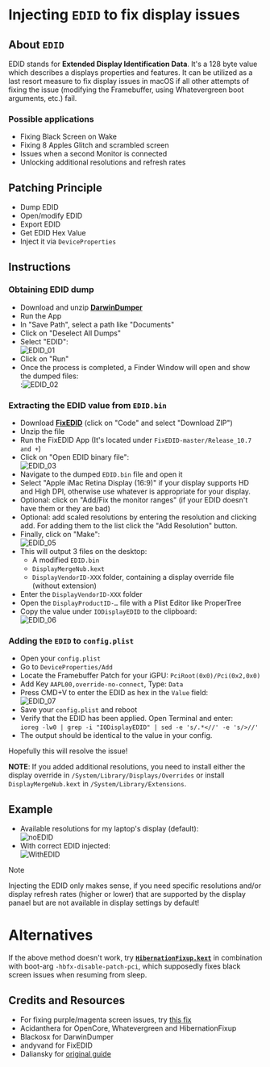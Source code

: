 # Injecting `EDID` to fix display issues

## About `EDID`
EDID stands for **Extended Display Identification Data**. It's a 128 byte value which describes a displays properties and features. It can be utilized as a last resort measure to fix display issues in macOS if all other attempts of fixing the issue (modifying the Framebuffer, using Whatevergreen boot arguments, etc.) fail.

### Possible applications

- Fixing Black Screen on Wake
- Fixing 8 Apples Glitch and scrambled screen
- Issues when a second Monitor is connected
- Unlocking additional resolutions and refresh rates

## Patching Principle
- Dump EDID
- Open/modify EDID
- Export EDID
- Get EDID Hex Value
- Inject it via `DeviceProperties`

## Instructions

### Obtaining EDID dump
- Download and unzip [**DarwinDumper**](https://bitbucket.org/blackosx/darwindumper/downloads/)
- Run the App
- In "Save Path", select a path like "Documents"
- Click on "Deselect All Dumps"
- Select "EDID":</br>![EDID_01](https://user-images.githubusercontent.com/76865553/184684084-f64b2f07-fa05-4718-9ee9-cec5940d355c.png)
- Click on "Run"
- Once the process is completed, a Finder Window will open and show the dumped files:</br>:![EDID_02](https://user-images.githubusercontent.com/76865553/184684157-5c54c023-15e7-411b-a8f8-154a94676a5f.png)

### Extracting the EDID value from `EDID.bin`
- Download [**FixEDID**](https://github.com/andyvand/FixEDID) (click on "Code" and select "Download ZIP")
- Unzip the file
- Run the FixEDID App (It's located under `FixEDID-master/Release_10.7 and +`)
- Click on "Open EDID binary file":</br>![EDID_03](https://user-images.githubusercontent.com/76865553/184684202-9aa99568-a179-42d4-8672-38448990948d.png)
- Navigate to the dumped `EDID.bin` file and open it
- Select "Apple iMac Retina Display (16:9)" if your display supports HD and High DPI, otherwise use whatever is appropriate for your display.
- Optional: click on "Add/Fix the monitor ranges" (if your EDID doesn't have them or they are bad)
- Optional: add scaled resolutions by entering the resolution and clicking add. For adding them to the list click the "Add Resolution" button.
- Finally, click on "Make":</br>![EDID_05](https://user-images.githubusercontent.com/76865553/184684286-e531b425-664e-4d4e-b99a-a0abe61c32d7.png)
- This will output 3 files on the desktop:
	- A modified `EDID.bin`
	- `DisplayMergeNub.kext`
	- `DisplayVendorID-XXX` folder, containing a display override file (without extension)
- Enter the `DisplayVendorID-XXX` folder
- Open the `DisplayProductID-…` file with a Plist Editor like ProperTree
- Copy the value under `IODisplayEDID` to the clipboard:</br>![EDID_06](https://user-images.githubusercontent.com/76865553/184684366-b1e575ee-6727-4fe8-88b5-4a6632b1f630.png)

### Adding the `EDID` to `config.plist`
- Open your `config.plist`
- Go to `DeviceProperties/Add` 
- Locate the Framebuffer Patch for your iGPU: `PciRoot(0x0)/Pci(0x2,0x0)`
- Add Key `AAPL00,override-no-connect`, Type: `Data`
- Press CMD+V to enter the EDID as hex in the `Value` field:</br>![EDID_07](https://user-images.githubusercontent.com/76865553/184684433-a53ba979-a0e1-4e91-b95b-4a0411f8e3ae.png)
- Save your `config.plist` and reboot
- Verify that the EDID has been applied. Open Terminal and enter:</br> `ioreg -lw0 | grep -i "IODisplayEDID" | sed -e 's/.*<//' -e 's/>//'`
- The output should be identical to the value in your config.

Hopefully this will resolve the issue!
 
**NOTE**: If you added additional resolutions, you need to install either the display override in `/System/Library/Displays/Overrides` or install `DisplayMergeNub.kext` in `/System/Library/Extensions`.

## Example

- Available resolutions for my laptop's display (default):<br>![noEDID](https://github.com/5T33Z0/OC-Little-Translated/assets/76865553/80291495-8685-4dc9-935e-dd77ad24ed8b)
- With correct EDID injected:<br>![WithEDID](https://github.com/5T33Z0/OC-Little-Translated/assets/76865553/6941a1bd-9e06-4927-b9dc-84e4aa77514b)

> [!NOTE]
>
> Injecting the EDID only makes sense, if you need specific resolutions and/or display refresh rates (higher or lower) that are supported by the display panael but are not available in display settings by default!

# Alternatives
If the above method doesn't work, try [**`HibernationFixup.kext`**](https://github.com/acidanthera/HibernationFixup) in combination with boot-arg `-hbfx-disable-patch-pci`, which supposedly fixes black screen issues when resuming from sleep.

## Credits and Resources
- For fixing purple/magenta screen issues, try [this fix](https://github.com/dreamwhite/patch_edid)
- Acidanthera for OpenCore, Whatevergreen and HibernationFixup
- Blackosx for DarwinDumper
- andyvand for FixEDID
- Daliansky for [original guide](https://blog-daliansky-net.translate.goog/Use-HIDPI-to-solve-sleep-wake-up-black-screen,-Huaping-and-connect-the-external-monitor-the-correct-posture.html?_x_tr_sl=auto&_x_tr_tl=en&_x_tr_hl=de&_x_tr_pto=wapp)
